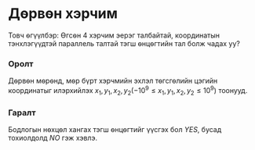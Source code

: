Дѳрвѳн хэрчим
=============
Товч ѳгүүлбэр: Ѳгсѳн $4$ хэрчим эерэг талбайтай, координатын тэнхлэгүүдтэй
параллель талтай тэгш ѳнцѳгтийн тал болж чадах уу?


### Оролт
Дѳрвѳн мѳрѳнд, мѳр бүрт хэрчмийн эхлэл тѳгсгѳлийн цэгийн координатыг илэрхийлэх
$x_1, y_1, x_2, y_2 ( - 10^9 ≤ x_1, y_1, x_2, y_2 ≤ 10^9)$ тоонууд.


### Гаралт
Бодлогын нѳхцѳл хангах тэгш ѳнцѳгтийг үүсгэх бол $YES$, бусад тохиолдолд $NO$
гэж хэвлэ.
